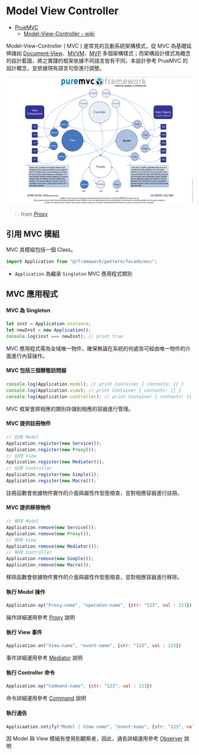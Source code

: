 # Model View Controller

+ [PrueMVC](https://puremvc.org/)
    - [Model-View-Controller - wiki](https://zh.wikipedia.org/zh-tw/MVC)

Model-View-Controller ( MVC ) 是常見的互動系統架構樣式，從 MVC 為基礎延伸諸如 [Document-View](https://learn.microsoft.com/en-us/cpp/mfc/document-view-architecture?view=msvc-170)、[MVVM](https://en.wikipedia.org/wiki/Model%E2%80%93view%E2%80%93viewmodel)、[MVP](https://en.wikipedia.org/wiki/Model%E2%80%93view%E2%80%93presenter) 多個架構樣式；而架構設計樣式為概念的設計藍圖，將之實踐的框架依據不同語言皆有不同，本設計參考 PrueMVC 的設計概念，並依據現有語言句型進行調整。

![](./concept.png)
> from [Proxy](https://refactoring.guru/design-patterns/proxy)

## 引用 MVC 模組

MVC 其模組包括一個 Class。

```js
import Application from "@/framework/pattern/facade/mvc";
```

+ ```Application``` 為繼承 ```Singleton``` MVC 應用程式類別

## MVC 應用程式

#### MVC 為 Singleton

```js
let inst = Application.instance;
let newInst = new Application();
console.log(inst === newInst); // print true
```

MVC 應用程式需為全域唯一物件，確保無論在系統的何處皆可經由唯一物件的介面進行內容操作。

#### MVC 包括三個靜態訪問器

```js
console.log(Application.model); // print Container { contents: {} }
console.log(Application.view); // print Container { contents: {} }
console.log(Application.controller); // print Container { contents: {} }
```

MVC 框架會將相應的類別存儲到相應的容器進行管理。

#### MVC 提供註冊物件

```js
// 註冊 Model
Application.register(new Service());
Application.register(new Proxy());
// 註冊 View
Application.register(new Mediator());
// 註冊 Controller
Application.register(new Simple());
Application.register(new Macro());
```

註冊函數會依據物件實作的介面與屬性作型態檢查，並對相應容器進行註冊。

#### MVC 提供移除物件

```js
// 移除 Model
Application.remove(new Service());
Application.remove(new Proxy());
// 移除 View
Application.remove(new Mediator());
// 移除 Controller
Application.remove(new Simple());
Application.remove(new Macro());
```

移除函數會依據物件實作的介面與屬性作型態檢查，並對相應容器進行移除。

#### 執行 Model 操作

```js
Application.op("Proxy-name", "operaton-name", {str: "123", val : 123})
```

操作詳細運用參考 [Proxy](../../proxy) 說明

#### 執行 View 事件

```js
Application.on("View-name", "event-name", {str: "123", val : 123})
```

事件詳細運用參考 [Mediator](../../mediator) 說明

#### 執行 Controller 命令

```js
Application.op("Command-name", {str: "123", val : 123})
```

命令詳細運用參考 [Command](../../command) 說明

#### 執行通告

```js
Applicaation.notify("Model | View name", "event-name", {str: "123", val : 123})
```

因 Model 與 View 模組有使用到觀察者，因此，通告詳細運用參考 [Observer](../../observer) 說明
